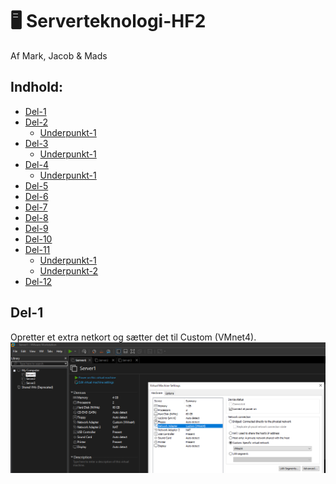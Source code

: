 # :desktop_computer: Serverteknologi-HF2

Af Mark, Jacob & Mads

## Indhold:
* [Del-1](#Del-1)
* [Del-2](#)
	* [Underpunkt-1](#)
* [Del-3](#)
	* [Underpunkt-1](#)
* [Del-4](#)
	* [Underpunkt-1](#)
* [Del-5](#)
* [Del-6](#)
* [Del-7](#)
* [Del-8](#)
* [Del-9](#)
* [Del-10](#)
* [Del-11](#)
	* [Underpunkt-1](#)
	* [Underpunkt-2](#)
* [Del-12](#)

## Del-1
Opretter et extra netkort og sætter det til Custom (VMnet4).
![server1-vmware](images/server1-vmware.png)